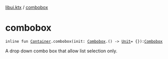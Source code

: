 [libui.ktx](index.md) / [combobox](./combobox.md)

# combobox

`inline fun `[`Container`](-container/index.md)`.combobox(init: `[`Combobox`](-combobox/index.md)`.() -> `[`Unit`](https://kotlinlang.org/api/latest/jvm/stdlib/kotlin/-unit/index.html)` = {}): `[`Combobox`](-combobox/index.md)

A drop down combo box that allow list selection only.

